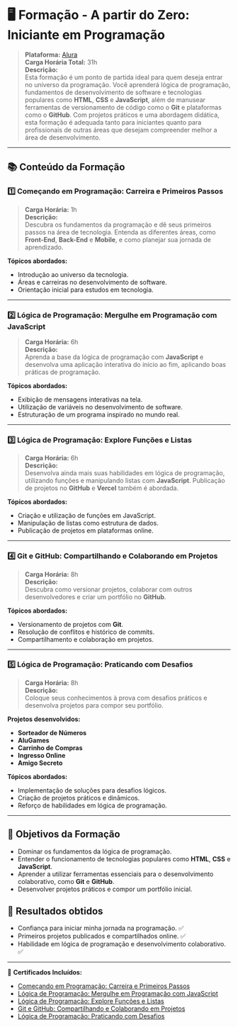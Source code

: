 # 🖥️ Formação - A partir do Zero: Iniciante em Programação  
> **Plataforma:** [Alura](https://www.alura.com.br)  
> **Carga Horária Total:** 31h  
> **Descrição:**  
Esta formação é um ponto de partida ideal para quem deseja entrar no universo da programação. Você aprenderá lógica de programação, fundamentos de desenvolvimento de software e tecnologias populares como **HTML**, **CSS** e **JavaScript**, além de manusear ferramentas de versionamento de código como o **Git** e plataformas como o **GitHub**. Com projetos práticos e uma abordagem didática, esta formação é adequada tanto para iniciantes quanto para profissionais de outras áreas que desejam compreender melhor a área de desenvolvimento.  

---

## 📚 Conteúdo da Formação  

### 1️⃣ **Começando em Programação: Carreira e Primeiros Passos**  
> **Carga Horária:** 1h  
> **Descrição:**  
Descubra os fundamentos da programação e dê seus primeiros passos na área de tecnologia. Entenda as diferentes áreas, como **Front-End**, **Back-End** e **Mobile**, e como planejar sua jornada de aprendizado.  

**Tópicos abordados:**  
- Introdução ao universo da tecnologia.  
- Áreas e carreiras no desenvolvimento de software.  
- Orientação inicial para estudos em tecnologia.  

---

### 2️⃣ **Lógica de Programação: Mergulhe em Programação com JavaScript**  
> **Carga Horária:** 6h  
> **Descrição:**  
Aprenda a base da lógica de programação com **JavaScript** e desenvolva uma aplicação interativa do início ao fim, aplicando boas práticas de programação.  

**Tópicos abordados:**  
- Exibição de mensagens interativas na tela.  
- Utilização de variáveis no desenvolvimento de software.  
- Estruturação de um programa inspirado no mundo real.  

---

### 3️⃣ **Lógica de Programação: Explore Funções e Listas**  
> **Carga Horária:** 6h  
> **Descrição:**  
Desenvolva ainda mais suas habilidades em lógica de programação, utilizando funções e manipulando listas com **JavaScript**. Publicação de projetos no **GitHub** e **Vercel** também é abordada.  

**Tópicos abordados:**  
- Criação e utilização de funções em JavaScript.  
- Manipulação de listas como estrutura de dados.  
- Publicação de projetos em plataformas online.  

---

### 4️⃣ **Git e GitHub: Compartilhando e Colaborando em Projetos**  
> **Carga Horária:** 8h  
> **Descrição:**  
Descubra como versionar projetos, colaborar com outros desenvolvedores e criar um portfólio no **GitHub**.  

**Tópicos abordados:**  
- Versionamento de projetos com **Git**.  
- Resolução de conflitos e histórico de commits.  
- Compartilhamento e colaboração em projetos.  

---

### 5️⃣ **Lógica de Programação: Praticando com Desafios**  
> **Carga Horária:** 8h  
> **Descrição:**  
Coloque seus conhecimentos à prova com desafios práticos e desenvolva projetos para compor seu portfólio.  

**Projetos desenvolvidos:**  
- **Sorteador de Números**  
- **AluGames**  
- **Carrinho de Compras**  
- **Ingresso Online**  
- **Amigo Secreto**  

**Tópicos abordados:**  
- Implementação de soluções para desafios lógicos.  
- Criação de projetos práticos e dinâmicos.  
- Reforço de habilidades em lógica de programação.  

---

## 🎯 Objetivos da Formação  
- Dominar os fundamentos da lógica de programação.  
- Entender o funcionamento de tecnologias populares como **HTML**, **CSS** e **JavaScript**.  
- Aprender a utilizar ferramentas essenciais para o desenvolvimento colaborativo, como **Git** e **GitHub**.  
- Desenvolver projetos práticos e compor um portfólio inicial.  

## 🚀 Resultados obtidos 
- Confiança para iniciar minha jornada na programação.  ✅
- Primeiros projetos publicados e compartilhados online.  ✅
- Habilidade em lógica de programação e desenvolvimento colaborativo.  ✅

---

📄 **Certificados Incluídos:**  
- [Começando em Programação: Carreira e Primeiros Passos](https://cursos.alura.com.br/certificate/c4311c76-4194-4317-be6d-b196311fb8dc?lang=pt_BR)  
- [Lógica de Programação: Mergulhe em Programação com JavaScript](https://cursos.alura.com.br/certificate/afe90659-9b4a-4427-8721-948826262088?lang=pt_BR)  
- [Lógica de Programação: Explore Funções e Listas](https://cursos.alura.com.br/certificate/ad87e3ae-a038-4bbc-91e7-f1b6b54b998c?lang=pt_BR)  
- [Git e GitHub: Compartilhando e Colaborando em Projetos](https://cursos.alura.com.br/certificate/26c14fdf-036e-4051-99ea-453e37371df3?lang=pt_BR)  
- [Lógica de Programação: Praticando com Desafios](https://cursos.alura.com.br/certificate/0d0676fd-3e10-4dd6-a4d8-c5f0dc32c3c4?lang=pt_BR)  
